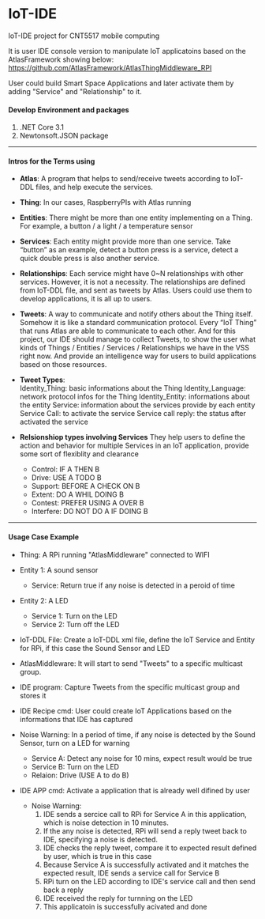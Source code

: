 # IoT-IDE
IoT-IDE project for CNT5517 mobile computing

It is user IDE console version to manipulate IoT applicatoins based on the AtlasFramework showing below:
https://github.com/AtlasFramework/AtlasThingMiddleware_RPI

User could build Smart Space Applications and later activate them by adding "Service" and "Relationship" to it.

#### Develop Environment and packages
1. .NET Core 3.1
2. Newtonsoft.JSON package

------------


#### Intros for the Terms using

- **Atlas**: A program that helps to send/receive tweets according to IoT-DDL files, and help execute the services.

- **Thing**: In our cases, RaspberryPIs with Atlas running

- **Entities**: There might be more than one entity implementing on a Thing. For example, a button / a light / a temperature sensor

- **Services**: Each entity might provide more than one service. Take “button” as an example, detect a button press is a service, detect a quick double press is also another service.
- **Relationships**: Each service might have 0~N relationships with other services. However, it is not a necessity. The relationships are defined from IoT-DDL file, and sent as tweets by Atlas. Users could use them to develop applications, it is all up to users. 

- **Tweets**: A way to communicate and notify others about the Thing itself. Somehow it is like a standard communication protocol. Every “IoT Thing” that runs Atlas are able to communicate to each other. And for this project, our IDE should manage to collect Tweets, to show the user what kinds of Things / Entities / Services / Relationships we have in the VSS right now. And provide an intelligence way for users to build applications based on those resources.


- **Tweet Types**:  
	Identity_Thing: basic informations about the Thing
	Identity_Language: network protocol infos for the Thing
	Identity_Entity: informations about the entity
	Service: information about the services provide by each entity
	Service Call: to activate the service
	Service call reply: the status after activated the service

- **Relsionshiop types involving Services**
They help users to define the action and behavior for multiple Services in an IoT application, provide some sort of flexiblity and clearance
  - Control: IF A THEN B
  - Drive: USE A TODO B
  - Support: BEFORE A CHECK ON B
  - Extent: DO A WHIL DOING B
  - Contest: PREFER USING A OVER B
  - Interfere: DO NOT DO A IF DOING B

------------


#### Usage Case Example

- Thing: A  RPi running "AtlasMiddleware" connected to WIFI
 - Entity 1: A sound sensor
   - Service: Return true if any noise is detected in a peroid of time
 - Entity 2: A LED
   - Service 1: Turn on the LED
   - Service 2: Turn off the LED

- IoT-DDL File: Create a IoT-DDL xml file, define the IoT Service and Entity for RPi, if this case the Sound Sensor and LED

- AtlasMiddleware: It will start to send "Tweets" to a specific multicast group.

- IDE program: Capture Tweets from the specific multicast group and stores it
  
- IDE Recipe cmd: User could create IoT Applications based on the informations that IDE has captured
 - Noise Warning: In a period of time, if any noise is detected by the Sound Sensor, turn on a LED for warning
   - Service A: Detect any noise for 10 mins, expect result would be true
   - Service B: Turn on the LED
   - Relaion: Drive (USE A to do B)
   
- IDE APP cmd: Activate a application that is already well difined by user
  - Noise Warning: 
    1. IDE sends a sercice call to RPi for Service A in this application, which is noise detection in 10 minutes.
    2. If the any noise is detected, RPi will send a reply tweet back to IDE, specifying a noise is detected.
    3. IDE checks the reply tweet, compare it to expected result defined by user, which is true in this case
    4. Because Service A is successfully activated and it matches the expected result, IDE sends a service call for Service B
    5. RPi turn on the LED according to IDE's service call and then send back a reply
    6. IDE received the reply for turnning on the LED
    7. This applicatoin is successfully acivated and done
    
